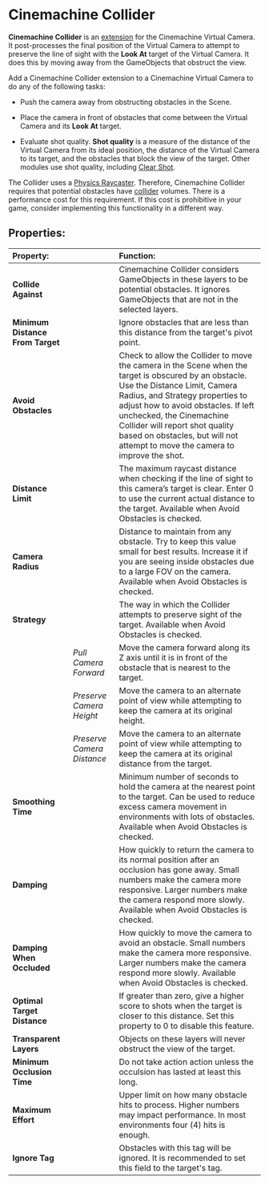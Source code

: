 # Cinemachine Collider

__Cinemachine Collider__ is an [extension](CinemachineVirtualCameraExtensions.md) for the Cinemachine Virtual Camera. It post-processes the final position of the Virtual Camera to attempt to preserve the line of sight with the __Look At__ target of the Virtual Camera. It does this by moving away from the GameObjects that obstruct the view.

Add a Cinemachine Collider extension to a Cinemachine Virtual Camera to do any of the following tasks:

* Push the camera away from obstructing obstacles in the Scene.

* Place the camera in front of obstacles that come between the Virtual Camera and its __Look At__ target.

* Evaluate shot quality. __Shot quality__ is a measure of the distance of the Virtual Camera from its ideal position, the distance of the Virtual Camera to its target, and the obstacles that block the view of the target. Other modules use shot quality, including [Clear Shot](CinemachineClearShot.md).

The Collider uses a [Physics Raycaster](https://docs.unity3d.com/Manual/script-PhysicsRaycaster.html). Therefore, Cinemachine Collider requires that potential obstacles have [collider](https://docs.unity3d.com/Manual/CollidersOverview.html) volumes. There is a performance cost for this requirement. If this cost is prohibitive in your game, consider implementing this functionality in a different way.

## Properties:

| **Property:** || **Function:** |
|:---|:---|:---|
| __Collide Against__ || Cinemachine Collider considers GameObjects in these layers to be potential obstacles. It ignores GameObjects that are not in the selected layers. |
| __Minimum Distance From Target__ || Ignore obstacles that are less than this distance from the target's pivot point. |
| __Avoid Obstacles__ || Check to allow the Collider to move the camera in the Scene when the target is obscured by an obstacle. Use the Distance Limit, Camera Radius, and Strategy properties to adjust how to avoid obstacles. If left unchecked, the Cinemachine Collider will report shot quality based on obstacles, but will not attempt to move the camera to improve the shot. |
| __Distance Limit__ || The maximum raycast distance when checking if the line of sight to this camera’s target is clear. Enter 0 to use the current actual distance to the target. Available when Avoid Obstacles is checked. |
| __Camera Radius__ || Distance to maintain from any obstacle. Try to keep this value small for best results. Increase it if you are seeing inside obstacles due to a large FOV on the camera.  Available when Avoid Obstacles is checked. |
| __Strategy__ || The way in which the Collider attempts to preserve sight of the target.  Available when Avoid Obstacles is checked. |
| | _Pull Camera Forward_ | Move the camera forward along its Z axis until it is in front of the obstacle that is nearest to the target. |
| | _Preserve Camera Height_ | Move the camera to an alternate point of view while attempting to keep the camera at its original height. |
| | _Preserve Camera Distance_ | Move the camera to an alternate point of view while attempting to keep the camera at its original distance from the target. |
| __Smoothing Time__ |  | Minimum number of seconds to hold the camera at the nearest point to the target. Can be used to reduce excess camera movement in environments with lots of obstacles.  Available when Avoid Obstacles is checked. |
| __Damping__ || How quickly to return the camera to its normal position after an occlusion has gone away. Small numbers make the camera more responsive. Larger numbers make the camera respond more slowly.  Available when Avoid Obstacles is checked. |
| __Damping When Occluded__ || How quickly to move the camera to avoid an obstacle. Small numbers make the camera more responsive. Larger numbers make the camera respond more slowly. Available when Avoid Obstacles is checked. |
| __Optimal Target Distance__ || If greater than zero, give a higher score to shots when the target is closer to this distance. Set this property to 0 to disable this feature. |
| __Transparent Layers__ || Objects on these layers will never obstruct the view of the target. |
| __Minimum Occlusion Time__ || Do not take action action unless the occulsion has lasted at least this long. |
| __Maximum Effort__ || Upper limit on how many obstacle hits to process. Higher numbers may impact performance.  In most environments four (4) hits is enough. |
| **Ignore Tag** || Obstacles with this tag will be ignored. It is recommended to set this field to the target's tag. |



